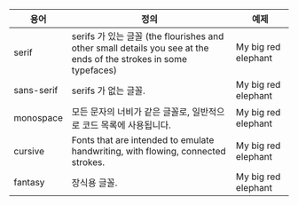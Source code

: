 용어 | 정의 | 예제
-- | -- | --
serif | serifs 가 있는 글꼴 (the flourishes and other small details you see at the ends of the strokes in some typefaces) | My big red elephant
sans-serif | serifs 가 없는 글꼴. | My big red elephant
monospace | 모든 문자의 너비가 같은 글꼴로, 일반적으로 코드 목록에 사용됩니다. | My big red elephant
cursive | Fonts that are intended to emulate handwriting, with flowing, connected strokes. | My big red elephant
fantasy | 장식용 글꼴. | My big red elephant